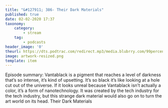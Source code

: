 ```yaml
---
title: "&#127911; 386- Their Dark Materials"
published: true
date: 02-02-2020 17:37
taxonomy:
    category:
        - stream
    tag:
        - podcasts
header_image: '0'
theurl: https://dts.podtrac.com/redirect.mp3/media.blubrry.com/99percentinvisible/dovetail.prxu.org/96/4782b52f-d371-4dd1-86ed-a2b9e48fd467/01_386_Their_Dark_Materials_pt01.mp3
image: artwork-resized.png
template: item
--- 
```

Episode summary: Vantablack is a pigment that reaches a level of darkness that’s so intense, it’s kind of upsetting. It’s so black it’s like looking at a hole cut out of the universe. If it looks unreal because Vantablack isn’t actually a color, it’s a form of nanotechnology. It was created by the tech industry for the tech industry, but this strange dark material would also go on to turn the art world on its head. Their Dark Materials
